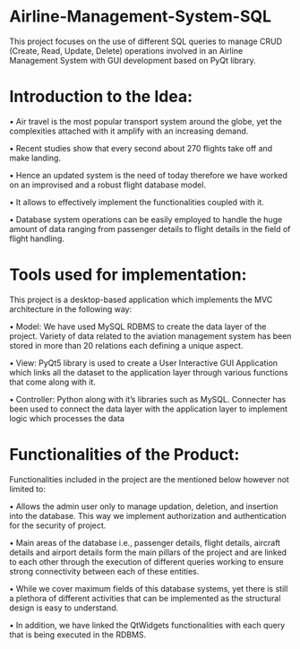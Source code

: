 # Airline-Management-System-SQL
This project focuses on the use of different SQL queries to manage CRUD (Create, Read, Update, Delete) operations involved in an Airline Management System with GUI development based on PyQt library. 

# Introduction to the Idea:

• Air travel is the most popular transport system around the globe, yet the complexities attached
with it amplify with an increasing demand.

• Recent studies show that every second about 270 flights take off and make landing.

• Hence an updated system is the need of today therefore we have worked on an improvised and a
robust flight database model.

• It allows to effectively implement the functionalities coupled with it.

• Database system operations can be easily employed to handle the huge amount of data ranging
from passenger details to flight details in the field of flight handling.

# Tools used for implementation:

This project is a desktop-based application which implements the MVC architecture in the following way:

• Model: We have used MySQL RDBMS to create the data layer of the project. Variety of
data related to the aviation management system has been stored in more than 20
relations each defining a unique aspect.

• View: PyQt5 library is used to create a User Interactive GUI Application which links all the
dataset to the application layer through various functions that come along with it.

• Controller: Python along with it’s libraries such as MySQL. Connecter has been used to
connect the data layer with the application layer to implement logic which processes the
data

# Functionalities of the Product:
Functionalities included in the project are the mentioned below however not limited to:

• Allows the admin user only to manage updation, deletion, and insertion into the
database. This way we implement authorization and authentication for the security of
project.

• Main areas of the database i.e., passenger details, flight details, aircraft details and
airport details form the main pillars of the project and are linked to each other through
the execution of different queries working to ensure strong connectivity between each of
these entities.

• While we cover maximum fields of this database systems, yet there is still a plethora of
different activities that can be implemented as the structural design is easy to
understand.

• In addition, we have linked the QtWidgets functionalities with each query that is being
executed in the RDBMS.



